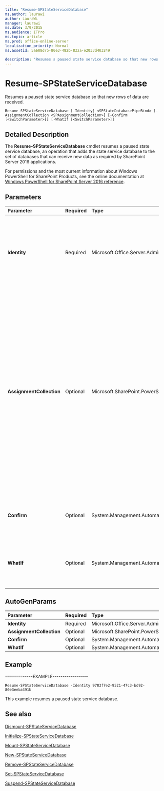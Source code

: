 ```yaml
---
title: "Resume-SPStateServiceDatabase"
ms.author: laurawi
author: LauraWi
manager: laurawi
ms.date: 3/9/2015
ms.audience: ITPro
ms.topic: article
ms.prod: office-online-server
localization_priority: Normal
ms.assetid: 5a608d7b-80e3-482b-832a-e2033d403249

description: "Resumes a paused state service database so that new rows of data are received."
---
```


# Resume-SPStateServiceDatabase

Resumes a paused state service database so that new rows of data are received.
  
```
Resume-SPStateServiceDatabase [-Identity] <SPStateDatabasePipeBind> [-AssignmentCollection <SPAssignmentCollection>] [-Confirm [<SwitchParameter>]] [-WhatIf [<SwitchParameter>]]
```

## Detailed Description

The **Resume-SPStateServiceDatabase** cmdlet resumes a paused state service database, an operation that adds the state service database to the set of databases that can receive new data as required by SharePoint Server 2016 applications. 
  
For permissions and the most current information about Windows PowerShell for SharePoint Products, see the online documentation at [Windows PowerShell for SharePoint Server 2016 reference](https://go.microsoft.com/fwlink/p/?LinkId=671715).
  
## Parameters

|**Parameter**|**Required**|**Type**|**Description**|
|:-----|:-----|:-----|:-----|
|**Identity** <br/> |Required  <br/> |Microsoft.Office.Server.Administration.SPStateDatabasePipeBind  <br/> |Specifies the state service database to resume.  <br/> The type must be a valid GUID, in the form 12345678-90ab-cdef-1234-567890bcdefgh; a valid name of a state database (for example, StateSvcDB1); or an instance of a valid **SPStateServiceDatabase** object.  <br/> |
|**AssignmentCollection** <br/> |Optional  <br/> |Microsoft.SharePoint.PowerShell.SPAssignmentCollection  <br/> |Manages objects for the purpose of proper disposal. Use of objects, such as **SPWeb** or **SPSite**, can use large amounts of memory and use of these objects in Windows PowerShell scripts requires proper memory management. Using the **SPAssignment** object, you can assign objects to a variable and dispose of the objects after they are needed to free up memory. When **SPWeb**, **SPSite**, or **SPSiteAdministration** objects are used, the objects are automatically disposed of if an assignment collection or the **Global** parameter is not used.  <br/> > [!NOTE]> When the **Global** parameter is used, all objects are contained in the global store. If objects are not immediately used, or disposed of by using the **Stop-SPAssignment** command, an out-of-memory scenario can occur.           |
|**Confirm** <br/> |Optional  <br/> |System.Management.Automation.SwitchParameter  <br/> |Prompts you for confirmation before executing the command. For more information, type the following command: **get-help about_commonparameters** <br/> |
|**WhatIf** <br/> |Optional  <br/> |System.Management.Automation.SwitchParameter  <br/> |Displays a message that describes the effect of the command instead of executing the command. For more information, type the following command: **get-help about_commonparameters** <br/> |
   
## AutoGenParams

|**Parameter**|**Required**|**Type**|**Description**|
|:-----|:-----|:-----|:-----|
|**Identity** <br/> |Required  <br/> |Microsoft.Office.Server.Administration.SPStateDatabasePipeBind  <br/> ||
|**AssignmentCollection** <br/> |Optional  <br/> |Microsoft.SharePoint.PowerShell.SPAssignmentCollection  <br/> ||
|**Confirm** <br/> |Optional  <br/> |System.Management.Automation.SwitchParameter  <br/> ||
|**WhatIf** <br/> |Optional  <br/> |System.Management.Automation.SwitchParameter  <br/> ||
   
## Example

--------------EXAMPLE------------------
  
```
Resume-SPStateServiceDatabase -Identity 9703f7e2-9521-47c3-bd92-80e3eeba391b
```

This example resumes a paused state service database.
  
## See also

#### 

[Dismount-SPStateServiceDatabase](dismount-spstateservicedatabase.md)
  
[Initialize-SPStateServiceDatabase](initialize-spstateservicedatabase.md)
  
[Mount-SPStateServiceDatabase](mount-spstateservicedatabase.md)
  
[New-SPStateServiceDatabase](new-spstateservicedatabase.md)
  
[Remove-SPStateServiceDatabase](remove-spstateservicedatabase.md)
  
[Set-SPStateServiceDatabase](set-spstateservicedatabase.md)
  
[Suspend-SPStateServiceDatabase](suspend-spstateservicedatabase.md)

